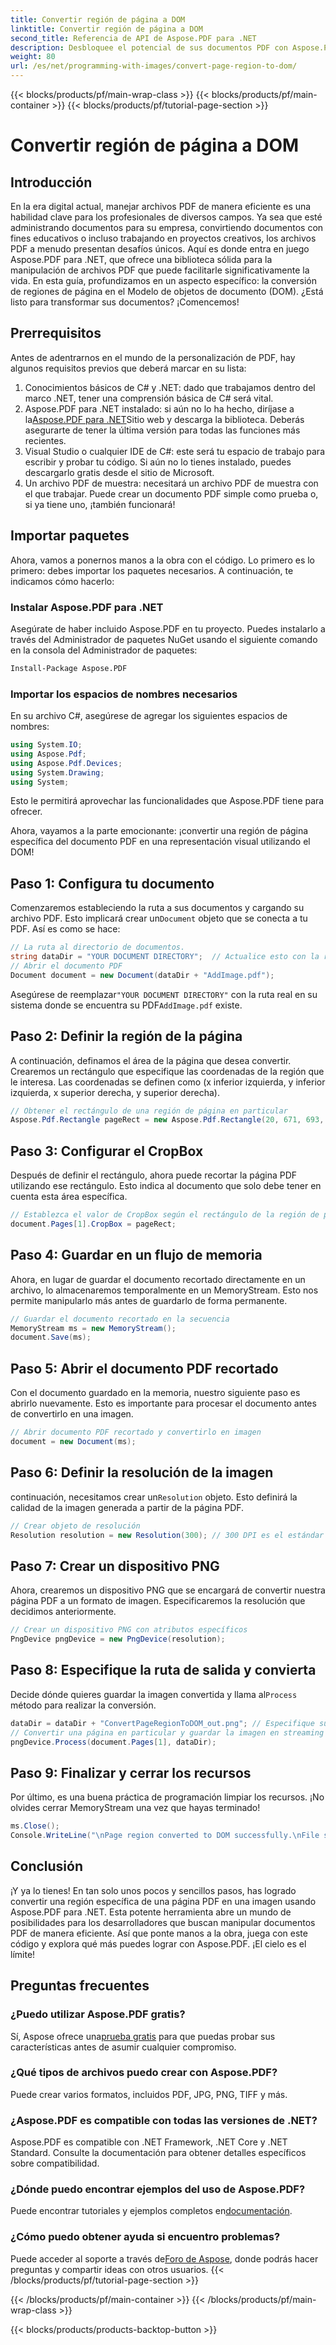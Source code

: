 ```yaml
---
title: Convertir región de página a DOM
linktitle: Convertir región de página a DOM
second_title: Referencia de API de Aspose.PDF para .NET
description: Desbloquee el potencial de sus documentos PDF con Aspose.PDF para .NET. Convierta partes de archivos PDF en imágenes y mejore su flujo de trabajo.
weight: 80
url: /es/net/programming-with-images/convert-page-region-to-dom/
---
```


{{< blocks/products/pf/main-wrap-class >}}
{{< blocks/products/pf/main-container >}}
{{< blocks/products/pf/tutorial-page-section >}}

# Convertir región de página a DOM

## Introducción

En la era digital actual, manejar archivos PDF de manera eficiente es una habilidad clave para los profesionales de diversos campos. Ya sea que esté administrando documentos para su empresa, convirtiendo documentos con fines educativos o incluso trabajando en proyectos creativos, los archivos PDF a menudo presentan desafíos únicos. Aquí es donde entra en juego Aspose.PDF para .NET, que ofrece una biblioteca sólida para la manipulación de archivos PDF que puede facilitarle significativamente la vida. En esta guía, profundizamos en un aspecto específico: la conversión de regiones de página en el Modelo de objetos de documento (DOM). ¿Está listo para transformar sus documentos? ¡Comencemos!

## Prerrequisitos

Antes de adentrarnos en el mundo de la personalización de PDF, hay algunos requisitos previos que deberá marcar en su lista:
1. Conocimientos básicos de C# y .NET: dado que trabajamos dentro del marco .NET, tener una comprensión básica de C# será vital.
2.  Aspose.PDF para .NET instalado: si aún no lo ha hecho, diríjase a la[Aspose.PDF para .NET](https://releases.aspose.com/pdf/net/)Sitio web y descarga la biblioteca. Deberás asegurarte de tener la última versión para todas las funciones más recientes.
3. Visual Studio o cualquier IDE de C#: este será tu espacio de trabajo para escribir y probar tu código. Si aún no lo tienes instalado, puedes descargarlo gratis desde el sitio de Microsoft.
4. Un archivo PDF de muestra: necesitará un archivo PDF de muestra con el que trabajar. Puede crear un documento PDF simple como prueba o, si ya tiene uno, ¡también funcionará!

## Importar paquetes

Ahora, vamos a ponernos manos a la obra con el código. Lo primero es lo primero: debes importar los paquetes necesarios. A continuación, te indicamos cómo hacerlo:

### Instalar Aspose.PDF para .NET
Asegúrate de haber incluido Aspose.PDF en tu proyecto. Puedes instalarlo a través del Administrador de paquetes NuGet usando el siguiente comando en la consola del Administrador de paquetes:
```bash
Install-Package Aspose.PDF
```

### Importar los espacios de nombres necesarios
En su archivo C#, asegúrese de agregar los siguientes espacios de nombres:
```csharp
using System.IO;
using Aspose.Pdf;
using Aspose.Pdf.Devices;
using System.Drawing;
using System;
```

Esto le permitirá aprovechar las funcionalidades que Aspose.PDF tiene para ofrecer.

Ahora, vayamos a la parte emocionante: ¡convertir una región de página específica del documento PDF en una representación visual utilizando el DOM!

## Paso 1: Configura tu documento
 Comenzaremos estableciendo la ruta a sus documentos y cargando su archivo PDF. Esto implicará crear un`Document` objeto que se conecta a tu PDF. Así es como se hace:

```csharp
// La ruta al directorio de documentos.
string dataDir = "YOUR DOCUMENT DIRECTORY";  // Actualice esto con la ruta de su directorio
// Abrir el documento PDF
Document document = new Document(dataDir + "AddImage.pdf");
```

 Asegúrese de reemplazar`"YOUR DOCUMENT DIRECTORY"` con la ruta real en su sistema donde se encuentra su PDF`AddImage.pdf` existe.

## Paso 2: Definir la región de la página
A continuación, definamos el área de la página que desea convertir. Crearemos un rectángulo que especifique las coordenadas de la región que le interesa. Las coordenadas se definen como (x inferior izquierda, y inferior izquierda, x superior derecha, y superior derecha).

```csharp
// Obtener el rectángulo de una región de página en particular
Aspose.Pdf.Rectangle pageRect = new Aspose.Pdf.Rectangle(20, 671, 693, 1125);
```

## Paso 3: Configurar el CropBox
Después de definir el rectángulo, ahora puede recortar la página PDF utilizando ese rectángulo. Esto indica al documento que solo debe tener en cuenta esta área específica.

```csharp
// Establezca el valor de CropBox según el rectángulo de la región de página deseada
document.Pages[1].CropBox = pageRect;
```

## Paso 4: Guardar en un flujo de memoria
Ahora, en lugar de guardar el documento recortado directamente en un archivo, lo almacenaremos temporalmente en un MemoryStream. Esto nos permite manipularlo más antes de guardarlo de forma permanente.

```csharp
// Guardar el documento recortado en la secuencia
MemoryStream ms = new MemoryStream();
document.Save(ms);
```

## Paso 5: Abrir el documento PDF recortado
Con el documento guardado en la memoria, nuestro siguiente paso es abrirlo nuevamente. Esto es importante para procesar el documento antes de convertirlo en una imagen.

```csharp
// Abrir documento PDF recortado y convertirlo en imagen
document = new Document(ms);
```

## Paso 6: Definir la resolución de la imagen
 continuación, necesitamos crear un`Resolution` objeto. Esto definirá la calidad de la imagen generada a partir de la página PDF.

```csharp
// Crear objeto de resolución
Resolution resolution = new Resolution(300); // 300 DPI es el estándar para la calidad de impresión.
```

## Paso 7: Crear un dispositivo PNG
Ahora, crearemos un dispositivo PNG que se encargará de convertir nuestra página PDF a un formato de imagen. Especificaremos la resolución que decidimos anteriormente.

```csharp
// Crear un dispositivo PNG con atributos específicos
PngDevice pngDevice = new PngDevice(resolution);
```

## Paso 8: Especifique la ruta de salida y convierta
Decide dónde quieres guardar la imagen convertida y llama al`Process` método para realizar la conversión.

```csharp
dataDir = dataDir + "ConvertPageRegionToDOM_out.png"; // Especifique su archivo de salida
// Convertir una página en particular y guardar la imagen en streaming
pngDevice.Process(document.Pages[1], dataDir);
```

## Paso 9: Finalizar y cerrar los recursos
Por último, es una buena práctica de programación limpiar los recursos. ¡No olvides cerrar MemoryStream una vez que hayas terminado!

```csharp
ms.Close();
Console.WriteLine("\nPage region converted to DOM successfully.\nFile saved at " + dataDir);
```

## Conclusión

¡Y ya lo tienes! En tan solo unos pocos y sencillos pasos, has logrado convertir una región específica de una página PDF en una imagen usando Aspose.PDF para .NET. Esta potente herramienta abre un mundo de posibilidades para los desarrolladores que buscan manipular documentos PDF de manera eficiente. Así que ponte manos a la obra, juega con este código y explora qué más puedes lograr con Aspose.PDF. ¡El cielo es el límite!

## Preguntas frecuentes

### ¿Puedo utilizar Aspose.PDF gratis?  
 Sí, Aspose ofrece una[prueba gratis](https://releases.aspose.com/) para que puedas probar sus características antes de asumir cualquier compromiso.

### ¿Qué tipos de archivos puedo crear con Aspose.PDF?  
Puede crear varios formatos, incluidos PDF, JPG, PNG, TIFF y más. 

### ¿Aspose.PDF es compatible con todas las versiones de .NET?  
Aspose.PDF es compatible con .NET Framework, .NET Core y .NET Standard. Consulte la documentación para obtener detalles específicos sobre compatibilidad.

### ¿Dónde puedo encontrar ejemplos del uso de Aspose.PDF?  
 Puede encontrar tutoriales y ejemplos completos en[documentación](https://reference.aspose.com/pdf/net/).

### ¿Cómo puedo obtener ayuda si encuentro problemas?  
 Puede acceder al soporte a través de[Foro de Aspose](https://forum.aspose.com/c/pdf/10), donde podrás hacer preguntas y compartir ideas con otros usuarios.
{{< /blocks/products/pf/tutorial-page-section >}}

{{< /blocks/products/pf/main-container >}}
{{< /blocks/products/pf/main-wrap-class >}}

{{< blocks/products/products-backtop-button >}}
